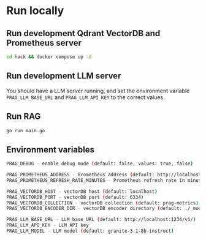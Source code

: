 
# Run locally

## Run development Qdrant VectorDB and Prometheus server

```bash
cd hack && docker compose up -d
```

## Run development LLM server

You should have a LLM server running, and set the environment variable `PRAG_LLM_BASE_URL` and `PRAG_LLM_API_KEY` to the correct values.

## Run RAG

```bash
go run main.go
```

## Environment variables

```bash
PRAG_DEBUG - enable debug mode (default: false, values: true, false)

PRAG_PROMETHEUS_ADDRESS - Prometheus address (default: http://localhost:9090)
PRAG_PROMETHEUS_REFRESH_RATE_MINUTES - Prometheus refresh rate in minutes (default: 10)

PRAG_VECTORDB_HOST - vectorDB host (default: localhost)
PRAG_VECTORDB_PORT - vectorDB port (default: 6334)
PRAG_VECTORDB_COLLECTION - vectorDB collection (default: prag-metrics)
PRAG_VECTORDB_ENCODER_DIR - vectorDB encoder directory (default: ./_models)

PRAG_LLM_BASE_URL - LLM base URL (default: http://localhost:1234/v1/)
PRAG_LLM_API_KEY - LLM API key
PRAG_LLM_MODEL - LLM model (default: granite-3.1-8b-instruct)
```
